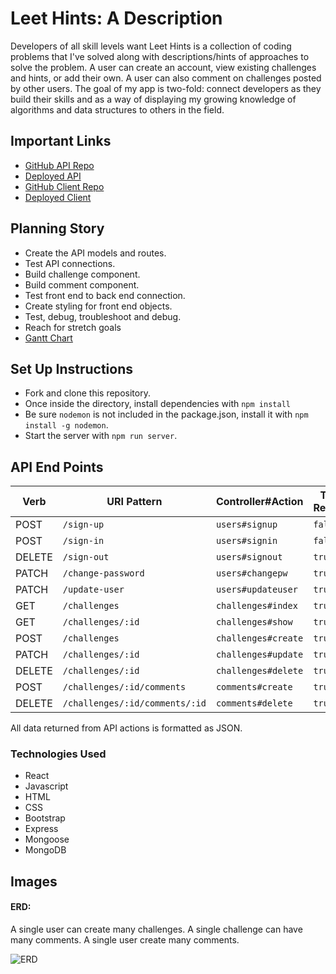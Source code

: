 # Leet Hints: A Description

Developers of all skill levels want
Leet Hints is a collection of coding problems that I've solved along with descriptions/hints of approaches to solve the problem. A user can create an account, view existing challenges and hints, or add their own. A user can also comment on challenges posted by other users. The goal of my app is two-fold: connect developers as they build their skills and as a way of displaying my growing knowledge of algorithms and data structures to others in the field.

## Important Links

- [GitHub API Repo](https://github.com/adamrturman/leet-hints-api)
- [Deployed API](https://nameless-anchorage-32520.herokuapp.com)
- [GitHub Client Repo](https://github.com/adamrturman/leet-hints-client)
- [Deployed Client](https://adamrturman.github.io/leet-hints-client/#/)

## Planning Story

- Create the API models and routes.
- Test API connections.
- Build challenge component.
- Build comment component.
- Test front end to back end connection.
- Create styling for front end objects.
- Test, debug, troubleshoot and debug.
- Reach for stretch goals
- [Gantt Chart](https://docs.google.com/spreadsheets/d/1jMsdbGDk3BtpUTYFcJaJ0UisjW4lh4EhNEzdovmv4jI/edit?usp=sharing)

## Set Up Instructions
- Fork and clone this repository.
- Once inside the directory, install dependencies with `npm install`
- Be sure `nodemon` is not included in the package.json, install it with `npm install -g nodemon`.
- Start the server with `npm run server`.

## API End Points

| Verb   | URI Pattern                    | Controller#Action   | Token Required |
|--------|--------------------------------|---------------------|-------------|
| POST   | `/sign-up`                     | `users#signup`      | `false`     |
| POST   | `/sign-in`                     | `users#signin`      | `false`     |
| DELETE | `/sign-out`                    | `users#signout`     | `true`      |
| PATCH  | `/change-password`             | `users#changepw`    | `true`      |
| PATCH  | `/update-user`                 | `users#updateuser`  | `true`      |
| GET    | `/challenges`                  | `challenges#index`  | `true`      |
| GET    | `/challenges/:id`              | `challenges#show`   | `true`      |
| POST   | `/challenges`                  | `challenges#create` | `true`      |
| PATCH  | `/challenges/:id`              | `challenges#update` | `true`      |
| DELETE | `/challenges/:id`              | `challenges#delete` | `true`      |
| POST   | `/challenges/:id/comments`     | `comments#create`   | `true`      |
| DELETE | `/challenges/:id/comments/:id` | `comments#delete`   | `true`      |


All data returned from API actions is formatted as JSON.

### Technologies Used

- React
- Javascript
- HTML
- CSS
- Bootstrap
- Express
- Mongoose
- MongoDB

## Images

#### ERD:
A single user can create many challenges.
A single challenge can have many comments.
A single user create many comments.

![ERD](https://user-images.githubusercontent.com/67024033/93880186-aa487c00-fca2-11ea-9340-de66916f2164.png)

